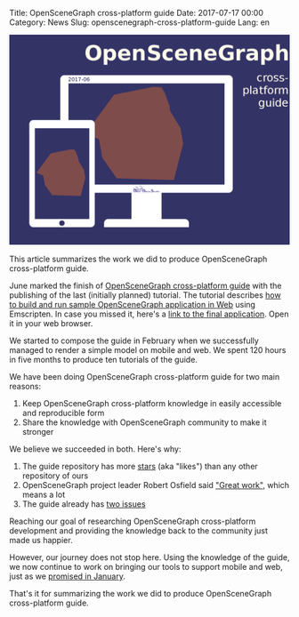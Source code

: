 Title: OpenSceneGraph cross-platform guide
Date: 2017-07-17 00:00
Category: News
Slug: openscenegraph-cross-platform-guide
Lang: en

![OpenSceneGraph guide](../../images/2017-07-openscenegraph-guide.png)

This article summarizes the work we did to produce OpenSceneGraph cross-platform guide.

June marked the finish of [OpenSceneGraph cross-platform guide](https://github.com/OGStudio/openscenegraph-cross-platform-guide) with the publishing of the last (initially planned) tutorial. The tutorial describes [how to build and run sample OpenSceneGraph application in Web](https://github.com/OGStudio/openscenegraph-cross-platform-guide/tree/master/1.10.SampleWeb) using Emscripten.
In case you missed it, here's a [link to the final application](https://ogstudio.github.io/openscenegraph-cross-platform-guide/). Open it in your web browser.

We started to compose the guide in February when we successfully managed to render a simple model on mobile and web.
We spent 120 hours in five months to produce ten tutorials of the guide.

We have been doing OpenSceneGraph cross-platform guide for two main reasons:

1. Keep OpenSceneGraph cross-platform knowledge in easily accessible and reproducible form
1. Share the knowledge with OpenSceneGraph community to make it stronger

We believe we succeeded in both. Here's why:

1. The guide repository has more [stars](https://github.com/OGStudio/openscenegraph-cross-platform-guide/stargazers) (aka "likes") than any other repository of ours
1. OpenSceneGraph project leader Robert Osfield said ["Great work"](http://www.mail-archive.com/osg-users@lists.openscenegraph.org/msg74815.html), which means a lot
1. The guide already has [two issues](https://github.com/OGStudio/openscenegraph-cross-platform-guide/issues)

Reaching our goal of researching OpenSceneGraph cross-platform development and providing the knowledge back to the community just made us happier.

However, our journey does not stop here. Using the knowledge of the guide, we now continue to work on bringing our tools to support mobile and web, just as we [promised in January](http://opengamestudio.org/lang/en/news/2456).

That's it for summarizing the work we did to produce OpenSceneGraph cross-platform guide.
